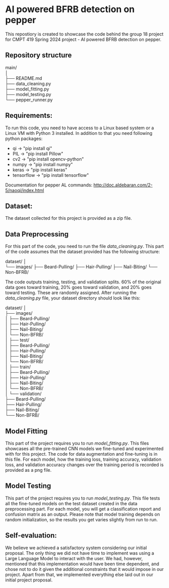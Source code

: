 # AI powered BFRB detection on pepper
This repostiory is created to showcase the code behind the group 18 project for CMPT 419 Spring 2024 project - AI powered BFRB detection on pepper.


## Repository structure
main/  
│   
├── README.md  
├── data_cleaning.py  
├── model_fitting.py  
├── model_testing.py   
└── pepper_runner.py  

## Requirements:
To run this code, you need to have access to a Linux based system or a Linux VM with Python 3 installed. In addition to that you need following python packages:
- qi -> "pip install qi"
- PIL -> "pip install Pillow"
- cv2 -> "pip install opencv-python"
- numpy -> "pip install numpy"
- keras -> "pip install keras"
- tensorflow -> "pip install tensorflow"

Documentation for pepper AL commands:
http://doc.aldebaran.com/2-5/naoqi/index.html


## Dataset:
The dataset collected for this project is provided as a zip file. 

## Data Preprocessing
For this part of the code, you need to run the file *data_cleaning.py*. This part of the code assumes that the dataset provided has the following structure:

 dataset/
│   
└── images/
    ├── Beard-Pulling/
    ├── Hair-Pulling/
    ├── Nail-Biting/
    └── Non-BFRB/

The code outputs training, testing, and validation splits. 60% of the original data goes toward training, 20% goes toward validation, and 20% goes toward testing.
These are randomly assigned. After running the *data_cleaning.py* file, your dataset directory should look like this:

dataset/
│   
├── images/    
│   ├── Beard-Pulling/    
│   ├── Hair-Pulling/    
│   ├── Nail-Biting/     
│   └── Non-BFRB/  
│
├── test/      
│   ├── Beard-Pulling/    
│   ├── Hair-Pulling/    
│   ├── Nail-Biting/     
│   └── Non-BFRB/  
│
├── train/      
│   ├── Beard-Pulling/    
│   ├── Hair-Pulling/    
│   ├── Nail-Biting/     
│   └── Non-BFRB/  
│
└── validation/      
    ├── Beard-Pulling/    
    ├── Hair-Pulling/    
    ├── Nail-Biting/     
    └── Non-BFRB/   

## Model Fitting
This part of the project requires you to run *model_fitting.py*. This files showcases all the pre-trained CNN models we fine-tuned and experimented with for this project. The code for data augmentation and fine-tuning is in this file. For each model, how the training loss, training accuracy, validation loss, and validation accuracy changes over the training period is recorded is provided as a png file.  

## Model Testing
This part of the project requires you to run *model_testing.py*. This file tests all the fine-tuned models on the test dataset created in the data preprocessing part. For each model, you will get a classification report and confusion matrix as an output. Please note that model training depends on random initialization, so the results you get varies slightly from run to run. 
  
## Self-evaluation:

We believe we achieved a satisfactory system considering our initial proposal. The only thing we did not have time to implement was using a Large Language Model to interact with the user. We had, however, mentioned that this implementation would have been time dependent, and chose not to do it given the additional constraints that it would impose in our project. Apart from that, we implemented everything else laid out in our initial project proposal.
